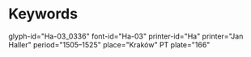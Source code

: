 # Keywords
glyph-id="Ha-03_0336"
font-id="Ha-03"
printer-id="Ha"
printer="Jan Haller"
period="1505–1525"
place="Kraków"
PT plate="166"
